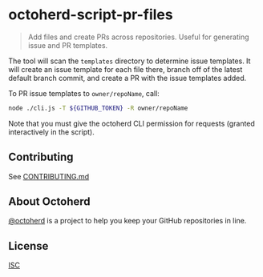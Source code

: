 # octoherd-script-pr-files

> Add files and create PRs across repositories. Useful for generating issue and PR templates.

The tool will scan the `templates` directory to determine issue templates. It will create an issue template for each file there, branch off of the latest default branch commit, and create a PR with the issue templates added.

To PR issue templates to `owner/repoName`, call:

```bash
node ./cli.js -T ${GITHUB_TOKEN} -R owner/repoName
```

Note that you must give the octoherd CLI permission for requests (granted interactively in the script).

## Contributing

See [CONTRIBUTING.md](CONTRIBUTING.md)

## About Octoherd

[@octoherd](https://github.com/octoherd/) is a project to help you keep your GitHub repositories in line.

## License

[ISC](LICENSE.md)
